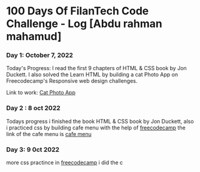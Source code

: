 # 100 Days Of FilanTech Code Challenge - Log [Abdu rahman mahamud]

### Day 1: October 7, 2022

Today's Progress: I read the first 9 chapters of HTML & CSS book by Jon Duckett. I also solved the Learn HTML by building a cat Photo App on Freecodecamp's Responsive web design challenges.

Link to work: [Cat Photo App](https://github.com/abdurahmanjabiin/100DaysOfFilanTechCode)



### Day 2 : 8 oct 2022

Todays progress i finished the book  HTML & CSS book by Jon Duckett, also i practiced css by building cafe menu with the help of [freecodecamp](https://www.freecodecamp.org/learn/2022/responsive-web-design/learn-basic-css-by-building-a-cafe-menu/) the link of the cafe menu is [cafe menu](https://github.com/abdurahmanjabiin/100DaysOfFilanTechCode/blob/maan/HTML_CSS/cafe.css)


### Day 3: 9 0ct 2022

more css practince in [freecodecamp](https://www.freecodecamp.org/learn) i did the c

